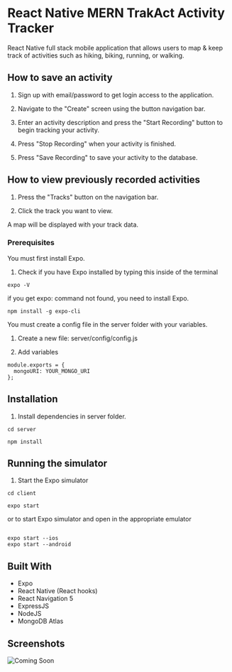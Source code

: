 # React Native MERN TrakAct Activity Tracker

React Native full stack mobile application that allows users to map & keep track of activities such as hiking, biking, running, or walking.

## How to save an activity

1. Sign up with email/password to get login access to the application.

2. Navigate to the "Create" screen using the button navigation bar.

3. Enter an activity description and press the "Start Recording" button to begin tracking your activity.

4. Press "Stop Recording" when your activity is finished.

5. Press "Save Recording" to save your activity to the database.

## How to view previously recorded activities

1. Press the "Tracks" button on the navigation bar.

2. Click the track you want to view.

A map will be displayed with your track data.

### Prerequisites

You must first install Expo.

1. Check if you have Expo installed by typing this inside of the terminal

```
expo -V
```

if you get expo: command not found, you need to install Expo.

```
npm install -g expo-cli
```

You must create a config file in the server folder with your variables.

1. Create a new file: server/config/config.js

2. Add variables

```
module.exports = {
  mongoURI: YOUR_MONGO_URI
};
```

## Installation

1. Install dependencies in server folder.

```
cd server
```

```
npm install
```

## Running the simulator

1. Start the Expo simulator

```
cd client

```

```
expo start

```

or to start Expo simulator and open in the appropriate emulator

```

expo start --ios
expo start --android

```

## Built With

- Expo
- React Native (React hooks)
- React Navigation 5
- ExpressJS
- NodeJS
- MongoDB Atlas

## Screenshots

![Coming Soon](https://upload.wikimedia.org/wikipedia/commons/8/80/Comingsoon.png "Coming Soon")

```

```
